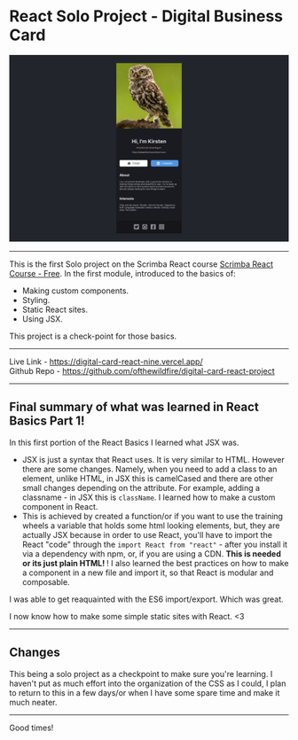 # React Solo Project - Digital Business Card

![Screenshot of the repo project](image.png)

<hr>

This is the first Solo project on the Scrimba React course [Scrimba React Course - Free](https://v2.scrimba.com/learn-react-c0e). In the first module, introduced to the basics of:

- Making custom components.
- Styling.
- Static React sites.
- Using JSX.

This project is a check-point for those basics.

<hr>

Live Link - https://digital-card-react-nine.vercel.app/
<br>
Github Repo - https://github.com/ofthewildfire/digital-card-react-project

<hr>

## Final summary of what was learned in React Basics Part 1!

In this first portion of the React Basics I learned what JSX was.

- JSX is just a syntax that React uses. It is very similar to HTML. However there are some changes. Namely, when you need to add a class to an element, unlike HTML, in JSX this is camelCased and there are other small changes depending on the attribute. For example, adding a classname - in JSX this is `className`.
  I learned how to make a custom component in React.
- This is achieved by created a function/or if you want to use the training wheels a variable that holds some html looking elements, but, they are actually JSX because in order to use React, you'll have to import the React "code" through the `import React from "react"` - after you install it via a dependency with npm, or, if you are using a CDN. <b> This is needed or its just plain HTML! </b>!
  I also learned the best practices on how to make a component in a new file and import it, so that React is modular and composable.

I was able to get reaquainted with the ES6 import/export. Which was great.

I now know how to make some simple static sites with React. <3

<hr>

## Changes

This being a solo project as a checkpoint to make sure you're learning. I haven't put as much effort into the organization of the CSS as I could, I plan to return to this in a few days/or when I have some spare time and make it much neater.

<hr>

Good times!
